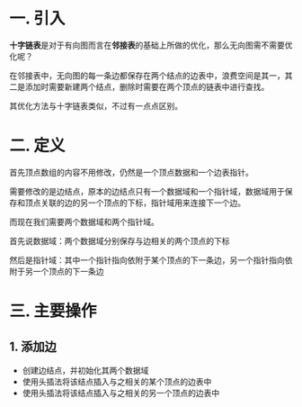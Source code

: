 # 一. 引入

**十字链表**是对于有向图而言在**邻接表**的基础上所做的优化，那么无向图需不需要优化呢？

在邻接表中，无向图的每一条边都保存在两个结点的边表中，浪费空间是其一，其二是添加时需要新建两个结点，删除时需要在两个顶点的链表中进行查找。

其优化方法与十字链表类似，不过有一点点区别。


# 二. 定义

首先顶点数组的内容不用修改，仍然是一个顶点数据和一个边表指针。

需要修改的是边结点，原本的边结点只有一个数据域和一个指针域，数据域用于保存和顶点关联的边的另一个顶点的下标，指针域用来连接下一个边。

而现在我们需要两个数据域和两个指针域。

首先说数据域：两个数据域分别保存与边相关的两个顶点的下标

然后是指针域：其中一个指针指向依附于某个顶点的下一条边，另一个指针指向依附于另一个顶点的下一条边



# 三. 主要操作

## 1. 添加边

- 创建边结点，并初始化其两个数据域
- 使用头插法将该结点插入与之相关的某个顶点的边表中
- 使用头插法将该结点插入与之相关的另一个顶点的边表中
